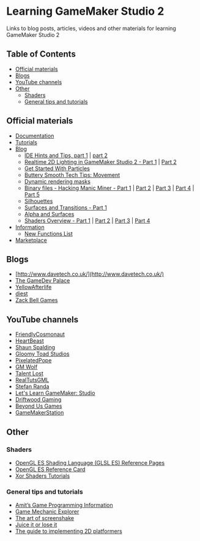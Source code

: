 # Learning GameMaker Studio 2
Links to blog posts, articles, videos and other materials for learning GameMaker Studio 2
## Table of Contents
* [Official materials](#official-materials)
* [Blogs](#blogs)
* [YouTube channels](#youtube-channels)
* [Other](#other)
	* [Shaders](#shaders)
	* [General tips and tutorials](#general-tips-and-tutorials)

## Official materials
* [Documentation](http://docs2.yoyogames.com/)
* [Tutorials](https://www.yoyogames.com/learn)
* [Blog](https://www.yoyogames.com/blog)
	* [IDE Hints and Tips, part 1](https://www.yoyogames.com/blog/415/gamemaker-studio-2-newsletter-5) 
	| [part 2](https://www.yoyogames.com/blog/416/gamemaker-studio-2-ide-hints-and-tips-part-2)
	* [Realtime 2D Lighting in GameMaker Studio 2 - Part 1](https://www.yoyogames.com/blog/419/realtime-2d-lighting-in-gamemaker-studio-2-part-1) 
	| [Part 2](https://www.yoyogames.com/blog/420/realtime-2d-lighting-in-gamemaker-studio-2-part-2)
	* [Get Started With Particles](https://www.yoyogames.com/blog/444/get-started-with-particles-in-gamemaker-studio-2)
	* [Buttery Smooth Tech Tips: Movement](https://www.yoyogames.com/blog/432/buttery-smooth-tech-tips-movement)
	* [Dynamic rendering masks](https://www.yoyogames.com/blog/430/dynamic-rendering-masks)
	* [Binary files - Hacking Manic Miner - Part 1](https://www.yoyogames.com/blog/421/binary-files-hacking-manic-miner-part-1)
	| [Part 2](https://www.yoyogames.com/blog/423/binary-files-hacking-manic-miner-part-2)
	| [Part 3](https://www.yoyogames.com/blog/424/binary-files-hacking-manic-miner-part-3)
	| [Part 4](https://www.yoyogames.com/blog/425/binary-files-hacking-manic-miner-part-4)
	| [Part 5](https://www.yoyogames.com/blog/426/binary-files-hacking-manic-miner-part-5)
	* [Silhouettes](https://www.yoyogames.com/blog/382/silhouettes)
	* [Surfaces and Transitions - Part 1](https://www.yoyogames.com/blog/387/surfaces-and-transitions-part-1)
	* [Alpha and Surfaces](https://www.yoyogames.com/blog/60/alpha-and-surfaces)
	* [Shaders Overview - Part 1](https://www.yoyogames.com/blog/14/shaders-overview-part-1) 
	| [Part 2](https://www.yoyogames.com/blog/16/shaders-overview-part-2) 
	| [Part 3](https://www.yoyogames.com/blog/17/shaders-overview-part-3) 
	| [Part 4](https://www.yoyogames.com/blog/18/shaders-overview-part-4)
* [Information](https://help.yoyogames.com/hc/en-us/sections/206765708-Information)
	* [New Functions List ](https://help.yoyogames.com/hc/en-us/articles/231539867)
* [Marketplace](https://marketplace.yoyogames.com/)

## Blogs
* [http://www.davetech.co.uk/](http://www.davetech.co.uk/)
* [The GameDev Palace](https://gdpalace.wordpress.com/)
* [YellowAfterlife](https://yal.cc/)
* [diest](http://michaelvandiest.tumblr.com/tagged/tutorial)
* [Zack Bell Games](https://zackbellgames.com/)

## YouTube channels
* [FriendlyCosmonaut](https://www.youtube.com/channel/UCKCKHxkH8zqV9ltWZw0JFig/videos)
* [HeartBeast](https://www.youtube.com/user/uheartbeast/videos)
* [Shaun Spalding](https://www.youtube.com/user/999Greyfox/videos)
* [Gloomy Toad Studios](https://www.youtube.com/channel/UCmSLCkK6I5cONb-5N0v18Kw/videos)
* [PixelatedPope](https://www.youtube.com/user/PixelatedPope/videos)
* [GM Wolf](https://www.youtube.com/user/GMWolfTuts/videos)
* [Talent Lost](https://www.youtube.com/channel/UCGSreyyonwL8RSTomUlhuxw/videos)
* [RealTutsGML](https://www.youtube.com/user/RealTutsGML/videos)
* [Stefan Randa](https://www.youtube.com/channel/UCHkfmOA8oKhi29owGkZI0cg/videos)
* [Let's Learn GameMaker: Studio](https://www.youtube.com/user/letslearngamemaker/videos)
* [Driftwood Gaming](https://www.youtube.com/channel/UCJH5XV4YrFDwhdbX4VISqUQ/videos)
* [Beyond Us Games](https://www.youtube.com/channel/UCHfgp0ynCQhlTyMiTPvPBkg/videos)
* [GameMakerStation](https://www.youtube.com/channel/UCG9UNVaFpL0qCFUvIys1omg/videos)

## Other
### Shaders
* [OpenGL ES Shading Language (GLSL ES) Reference Pages](https://www.khronos.org/registry/OpenGL/specs/es/2.0/es_cm_spec_2.0.pdf)
* [OpenGL ES Reference Card](https://www.khronos.org/opengles/sdk/docs/reference_cards/OpenGL-ES-2_0-Reference-card.pdf)
* [Xor Shaders Tutorials](http://xorshaders.weebly.com/)

### General tips and tutorials
* [Amit’s Game Programming Information](http://www-cs-students.stanford.edu/~amitp/gameprog.html)
* [Game Mechanic Explorer](https://gamemechanicexplorer.com/#)
* [The art of screenshake](https://www.youtube.com/watch?v=AJdEqssNZ-U)
* [Juice it or lose it](https://www.youtube.com/watch?v=Fy0aCDmgnxg)
* [The guide to implementing 2D platformers](http://higherorderfun.com/blog/2012/05/20/the-guide-to-implementing-2d-platformers/)

